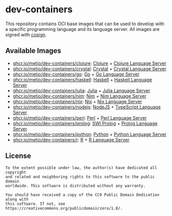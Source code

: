# dev-containers

This repository contains OCI base images that can be used to develop with a
specific programming language and its language server. All images are signed
with [cosign](https://github.com/sigstore/cosign).

## Available Images

- [ghcr.io/metio/dev-containers/clojure](https://github.com/orgs/metio/packages/container/package/dev-containers%2Fclojure): [Clojure](https://clojure.org/) + [Clojure Language Server](https://github.com/clojure-lsp/clojure-lsp)
- [ghcr.io/metio/dev-containers/crystal](https://github.com/orgs/metio/packages/container/package/dev-containers%2Fcrystal): [Crystal](https://crystal-lang.org/) + [Crystal Language Server](https://github.com/elbywan/crystalline)
- [ghcr.io/metio/dev-containers/go](https://github.com/orgs/metio/packages/container/package/dev-containers%2Fgo): [Go](https://golang.org/) + [Go Language Server](https://github.com/golang/tools/tree/master/gopls)
- [ghcr.io/metio/dev-containers/haskell](https://github.com/orgs/metio/packages/container/package/dev-containers%2Fhaskell): [Haskell](https://www.haskell.org/) + [Haskell Language Server](https://github.com/haskell/haskell-language-server)
- [ghcr.io/metio/dev-containers/julia](https://github.com/orgs/metio/packages/container/package/dev-containers%2Fjulia): [Julia](https://julialang.org/) + [Julia Language Server](https://github.com/julia-vscode/LanguageServer.jl)
- [ghcr.io/metio/dev-containers/nim](https://github.com/orgs/metio/packages/container/package/dev-containers%2Fnim): [Nim](https://nim-lang.org/) + [Nim Language Server](https://github.com/PMunch/nimlsp)
- [ghcr.io/metio/dev-containers/nix](https://github.com/orgs/metio/packages/container/package/dev-containers%2Fnix): [Nix](https://nixos.org/) + [Nix Language Server](https://github.com/nix-community/rnix-lsp)
- [ghcr.io/metio/dev-containers/nodejs](https://github.com/orgs/metio/packages/container/package/dev-containers%2Fnodejs): [NodeJS](https://nodejs.org/) + [TypeScript Language Server](https://github.com/typescript-language-server/typescript-language-server)
- [ghcr.io/metio/dev-containers/perl](https://github.com/orgs/metio/packages/container/package/dev-containers%2Fperl): [Perl](https://www.perl.org/) + [Perl Language Server](https://github.com/FractalBoy/perl-language-server)
- [ghcr.io/metio/dev-containers/prolog](https://github.com/orgs/metio/packages/container/package/dev-containers%2Fprolog): [SWI Prolog](https://www.swi-prolog.org/) + [Prolog Language Server](https://github.com/jamesnvc/lsp_server)
- [ghcr.io/metio/dev-containers/python](https://github.com/orgs/metio/packages/container/package/dev-containers%2Fpython): [Python](https://www.python.org/) + [Python Language Server](https://github.com/python-lsp/python-lsp-server)
- [ghcr.io/metio/dev-containers/r](https://github.com/orgs/metio/packages/container/package/dev-containers%2Fr): [R](https://www.r-project.org/) + [R Language Server](https://github.com/REditorSupport/languageserver)

## License

```
To the extent possible under law, the author(s) have dedicated all copyright
and related and neighboring rights to this software to the public domain
worldwide. This software is distributed without any warranty.

You should have received a copy of the CC0 Public Domain Dedication along with
this software. If not, see https://creativecommons.org/publicdomain/zero/1.0/.
```
